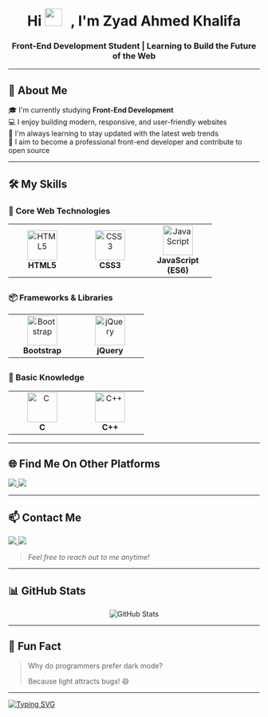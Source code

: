<h1 align="center">
    Hi
  <img src="https://media.giphy.com/media/hvRJCLFzcasrR4ia7z/giphy.gif" width="35" style="margin-right:10px;" />
, I'm Zyad Ahmed Khalifa
</h1>
<h3 align="center">Front-End Development Student | Learning to Build the Future of the Web</h3>

---

## 🧠 About Me

🎓 I'm currently studying **Front-End Development**  
💻 I enjoy building modern, responsive, and user-friendly websites  
🌱 I'm always learning to stay updated with the latest web trends  
🚀 I aim to become a professional front-end developer and contribute to open source

---

## 🛠️ My Skills

### 🎯 Core Web Technologies

<table>
  <tr>
    <td align="center" width="120">
      <img src="https://cdn.jsdelivr.net/gh/devicons/devicon/icons/html5/html5-original.svg" width="60" alt="HTML5"/><br />
      <strong>HTML5</strong>
    </td>
    <td align="center" width="120">
      <img src="https://cdn.jsdelivr.net/gh/devicons/devicon/icons/css3/css3-original.svg" width="60" alt="CSS3"/><br />
      <strong>CSS3</strong>
    </td>
    <td align="center" width="120">
      <img src="https://cdn.jsdelivr.net/gh/devicons/devicon/icons/javascript/javascript-original.svg" width="60" alt="JavaScript"/><br />
      <strong>JavaScript (ES6)</strong>
    </td>
  </tr>
</table>

##

### 📦 Frameworks & Libraries

<table>
  <tr>
    <td align="center" width="120">
      <img src="https://cdn.jsdelivr.net/gh/devicons/devicon/icons/bootstrap/bootstrap-original.svg" width="60" alt="Bootstrap"/><br />
      <strong>Bootstrap</strong>
    </td>
    <td align="center" width="120">
      <img src="https://cdn.jsdelivr.net/gh/devicons/devicon/icons/jquery/jquery-original.svg" width="60" alt="jQuery"/><br />
      <strong>jQuery</strong>
    </td>
  </tr>
</table>

##

### 📘 Basic Knowledge

<table>
  <tr>
    <td align="center" width="120">
      <img src="https://cdn.jsdelivr.net/gh/devicons/devicon/icons/c/c-original.svg" width="60" alt="C"/><br />
      <strong>C</strong>
    </td>
    <td align="center" width="120">
      <img src="https://cdn.jsdelivr.net/gh/devicons/devicon/icons/cplusplus/cplusplus-original.svg" width="60" alt="C++"/><br />
      <strong>C++</strong>
    </td>
  </tr>
</table>



---

## 🌐 Find Me On Other Platforms

<p>
  <a href="https://codepen.io/zyad-ahmed" target="_blank">
    <img src="https://img.shields.io/badge/CodePen-000000?style=for-the-badge&logo=codepen&logoColor=white" />
  </a>

  <a href="https://codeforces.com/profile/Zyad_Ahmed_Khalifa?csrf_token=fdddb2b8787bf88661d3bb08aea723cd" target="_blank">
    <img src="https://img.shields.io/badge/Codeforces-1F8ACB?style=for-the-badge&logo=codeforces&logoColor=white" />
  </a>
</p>

---

## 📫 Contact Me

<p>
  <a href="mailto:zyad.ah235200@gmail.com">
    <img src="https://img.shields.io/badge/Email-D14836?style=for-the-badge&logo=gmail&logoColor=white" />
  </a>

  <a href="https://wa.me/201033715203" target="_blank">
    <img src="https://img.shields.io/badge/WhatsApp-25D366?style=for-the-badge&logo=whatsapp&logoColor=white" />
  </a>
</p>

> _Feel free to reach out to me anytime!_


---

## 📊 GitHub Stats

<p align="center">
  <img src="https://github-readme-stats.vercel.app/api?username=zyad-ahmed-khalifa&show_icons=true&theme=tokyonight" alt="GitHub Stats" />
</p>

---

## 🌟 Fun Fact

> Why do programmers prefer dark mode?  
>  
> Because light attracts bugs! 😄


---

<a href="https://git.io/typing-svg"><img src="https://readme-typing-svg.demolab.com?font=Fira+Code&color=F7F7F7&vCenter=true&multiline=true&width=700&height=100&lines=%F0%9F%A7%A0+Enjoying+my+work%3F+;Give+it+a+%E2%AD%90+and+follow+me!" alt="Typing SVG" /></a>

  

